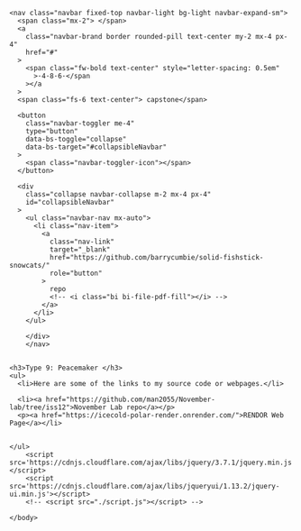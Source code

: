 
<!DOCTYPE html>
<html lang="en">
  <head>
    <meta charset="UTF-8" />
    <title>snowcats '24</title>
    <meta name="viewport" content="width=device-width, initial-scale=1" />
    <link
      rel="stylesheet"
      href="https://cdnjs.cloudflare.com/ajax/libs/normalize/5.0.0/normalize.min.css"
    />
    <link
      rel="stylesheet"
      href="https://cdnjs.cloudflare.com/ajax/libs/bootstrap/5.0.2/css/bootstrap.min.css"
    />
    <!-- <link rel="stylesheet" href="styles/style.css" /> -->
  </head>

  <style> 

  </style>

  <body style="margin-top: 88px;">
    <!-- TODO: fix inline style at some point -->
    
    <nav class="navbar fixed-top navbar-light bg-light navbar-expand-sm">
      <span class="mx-2"> </span>
      <a
        class="navbar-brand border rounded-pill text-center my-2 mx-4 px-4"
        href="#"
      >
        <span class="fw-bold text-center" style="letter-spacing: 0.5em"
          >·4·8·6·</span
        ></a
      >
      <span class="fs-6 text-center"> capstone</span>

      <button
        class="navbar-toggler me-4"
        type="button"
        data-bs-toggle="collapse"
        data-bs-target="#collapsibleNavbar"
      >
        <span class="navbar-toggler-icon"></span>
      </button>

      <div
        class="collapse navbar-collapse m-2 mx-4 px-4"
        id="collapsibleNavbar"
      >
        <ul class="navbar-nav mx-auto">
          <li class="nav-item">
            <a
              class="nav-link"
              target="_blank"
              href="https://github.com/barrycumbie/solid-fishstick-snowcats/"
              role="button"
            >
              repo
              <!-- <i class="bi bi-file-pdf-fill"></i> -->
            </a>
          </li>
        </ul>
     
        </div>
        </nav>


    <h3>Type 9: Peacemaker </h3>
    <ul>
      <li>Here are some of the links to my source code or webpages.</li>

      <li><a href="https://github.com/man2055/November-lab/tree/iss12">November Lab repo</a></p>
      <p><a href="https://icecold-polar-render.onrender.com/">RENDOR Web Page</a></li>


    </ul>
        <script src='https://cdnjs.cloudflare.com/ajax/libs/jquery/3.7.1/jquery.min.js'></script>
        <script src='https://cdnjs.cloudflare.com/ajax/libs/jqueryui/1.13.2/jquery-ui.min.js'></script>
        <!-- <script src="./script.js"></script> -->

    </body>
</html>
